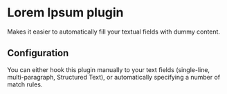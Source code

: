 # Lorem Ipsum plugin

Makes it easier to automatically fill your textual fields with dummy content.

## Configuration

You can either hook this plugin manually to your text fields (single-line, multi-paragraph, Structured Text), or automatically specifying a number of match rules.

